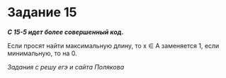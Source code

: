 # Задание 15

***C 15-5 идет более совершенный код.***

Если просят найти максимальную длину, то x ∈ A заменяется 1, если минимальную, то на 0.





*Задания с решу егэ и сайта Полякова*
